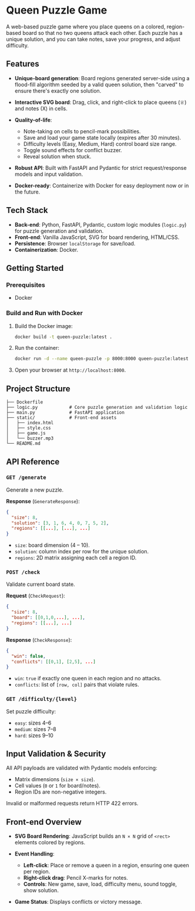 # Queen Puzzle Game

A web-based puzzle game where you place queens on a colored, region-based board so that no two queens attack each other. Each puzzle has a unique solution, and you can take notes, save your progress, and adjust difficulty.

## Features

* **Unique-board generation**: Board regions generated server-side using a flood-fill algorithm seeded by a valid queen solution, then "carved" to ensure there's exactly one solution.
* **Interactive SVG board**: Drag, click, and right-click to place queens (♕) and notes (X) in cells.
* **Quality-of-life**:

  * Note-taking on cells to pencil-mark possibilities.
  * Save and load your game state locally (expires after 30 minutes).
  * Difficulty levels (Easy, Medium, Hard) control board size range.
  * Toggle sound effects for conflict buzzer.
  * Reveal solution when stuck.
* **Robust API**: Built with FastAPI and Pydantic for strict request/response models and input validation.
* **Docker-ready**: Containerize with Docker for easy deployment now or in the future.

## Tech Stack

* **Back-end**: Python, FastAPI, Pydantic, custom logic modules (`logic.py`) for puzzle generation and validation.
* **Front-end**: Vanilla JavaScript, SVG for board rendering, HTML/CSS.
* **Persistence**: Browser `localStorage` for save/load.
* **Containerization**: Docker.

## Getting Started

### Prerequisites

* Docker

### Build and Run with Docker

1. Build the Docker image:

   ```bash
   docker build -t queen-puzzle:latest .
   ```

2. Run the container:

   ```bash
   docker run -d --name queen-puzzle -p 8000:8000 queen-puzzle:latest
   ```

3. Open your browser at `http://localhost:8000`.

## Project Structure

```
├── Dockerfile
├── logic.py            # Core puzzle generation and validation logic
├── main.py             # FastAPI application
├── static/             # Front-end assets
│   ├── index.html
│   ├── style.css
│   ├── game.js
│   └── buzzer.mp3
└── README.md
```

## API Reference

### `GET /generate`

Generate a new puzzle.

**Response** (`GenerateResponse`):

```json
{
  "size": 8,
  "solution": [3, 1, 6, 4, 0, 7, 5, 2],
  "regions": [[...], [...], ...]
}
```

* `size`: board dimension (4 – 10).
* `solution`: column index per row for the unique solution.
* `regions`: 2D matrix assigning each cell a region ID.

### `POST /check`

Validate current board state.

**Request** (`CheckRequest`):

```json
{
  "size": 8,
  "board": [[0,1,0,...], ...],
  "regions": [[...], ...]
}
```

**Response** (`CheckResponse`):

```json
{
  "win": false,
  "conflicts": [[0,1], [2,5], ...]
}
```

* `win`: `true` if exactly one queen in each region and no attacks.
* `conflicts`: list of `[row, col]` pairs that violate rules.

### `GET /difficulty/{level}`

Set puzzle difficulty:

* `easy`: sizes 4–6
* `medium`: sizes 7–8
* `hard`: sizes 9–10

## Input Validation & Security

All API payloads are validated with Pydantic models enforcing:

* Matrix dimensions (`size × size`).
* Cell values (`0` or `1` for board/notes).
* Region IDs are non-negative integers.

Invalid or malformed requests return HTTP 422 errors.

## Front-end Overview

* **SVG Board Rendering**: JavaScript builds an `N × N` grid of `<rect>` elements colored by regions.
* **Event Handling**:

  * **Left-click**: Place or remove a queen in a region, ensuring one queen per region.
  * **Right-click drag**: Pencil X-marks for notes.
  * **Controls**: New game, save, load, difficulty menu, sound toggle, show solution.
* **Game Status**: Displays conflicts or victory message.
